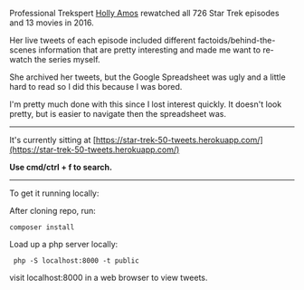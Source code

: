 Professional Trekspert [Holly Amos](https://twitter.com/hollyamos22) rewatched all 726 Star Trek episodes and 13 movies in 2016. 

Her live tweets of each episode included different factoids/behind-the-scenes information that are pretty interesting and made me want to re-watch the series myself. 

She archived her tweets, but the Google Spreadsheet was ugly and a little hard to read so I did this because I was bored.

I'm pretty much done with this since I lost interest quickly. It doesn't look pretty, but is easier to navigate then the spreadsheet was.

---

It's currently sitting at [https://star-trek-50-tweets.herokuapp.com/](https://star-trek-50-tweets.herokuapp.com/)

**Use cmd/ctrl + f to search.**

---

To get it running locally:

After cloning repo, run:

``` composer install ```

Load up a php server locally:

``` php -S localhost:8000 -t public```

visit localhost:8000 in a web browser to view tweets.

